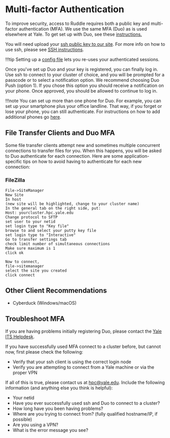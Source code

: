 # Multi-factor Authentication

To improve security, access to Ruddle requires both a public key and multi-factor authentication (MFA). We use the same MFA (Duo) as is used elsewhere at Yale. To get set up with Duo, see these [instructions.](https://cybersecurity.yale.edu/topic/use-yales-multifactor-authentication-mfa-service)

You will need upload your [ssh public key to our site](http://gold.hpc.yale.internal/cgi-bin/sshkeys.py). For more info on how to use ssh, please see [SSH instructions](/clusters-at-yale/access).

!!!tip
    Setting up a [config file](/clusters-at-yale/access/sample-config) lets you re-uses your authenticated sessions.

Once you've set up Duo and your key is registered, you can finally log in. Use ssh to connect to your cluster of choice, and you will be prompted for a passcode or to select a notification option. We recommend choosing Duo Push (option 1). If you chose this option you should receive a notification on your phone. Once approved, you should be allowed to continue to log in.

!!!note
    You can set up more than one phone for Duo. For example, you can set up your smartphone plus your office landline. That way, if you forget or lose your phone, you can still authenticate. For instructions on how to add additional phones go [here](http://its.yale.edu/sites/default/files/imce/pdfs/MFA%20Adding%20a%20new%20device%2008312015.pdf).

## File Transfer Clients and Duo MFA

Some file transfer clients attempt new and sometimes multiple concurrent connections to transfer files for you. When this happens, you will be asked to Duo authenticate for each connection. Here are some application-specific tips on how to avoid having to authenticate for each new connection:

### FileZilla

```
File->SiteManager
New Site
In host
(new site will be highlighted, change to your cluster name)
In the general tab on the right side, put:
Host: yourcluster.hpc.yale.edu
Change protocol to SFTP
set user to your netid
set login type to "Key file"
browse to and select your putty key file
set login type to "Interactive"
Go to transfer settings tab
check limit number of simultaneous connections
Make sure maximum is 1
click ok

Now to connect,
file->sitemanager
select the site you created
click connect
```

## Other Client Recommendations

* Cyberduck (Windows/macOS)

## Troubleshoot MFA

If you are having problems initially registering Duo, please contact the [Yale ITS Helpdesk](https://yale.service-now.com/it?id=get_help).

If you have successfully used MFA connect to a cluster before, but cannot now, first please check the following:

* Verify that your ssh client is using the correct login node
* Verify you are attempting to connect from a Yale machine or via the proper VPN

If all of this is true, please contact us at [hpc@yale.edu](mailto:hpc@yale.edu). Include the following information (and anything else you think is helpful):

* Your netid
* Have you ever successfully used ssh and Duo to connect to a cluster?
* How long have you been having problems?
* Where are you trying to connect from? (fully qualified hostname/IP, if possible)
* Are you using a VPN?
* What is the error message you see?